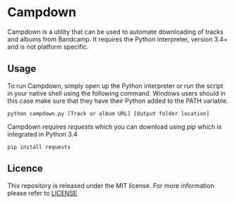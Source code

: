 # Campdown #

Campdown is a utility that can be used to automate downloading of tracks and albums from Bandcamp. It requires the Python interpreter, version 3.4+ and is not platform specific.

## Usage ##

To run Campdown, simply open up the Python interpreter or run the script in your native shell using the following command. Windows users should in this case make sure that they have their Python added to the PATH variable. 

    python campdown.py [Track or album URL] [Output folder location]

Campdown requires *requests* which you can download using *pip* which is integrated in Python 3.4

    pip install requests

## Licence ##

This repository is released under the MIT license. For more information please refer to [LICENSE](https://github.com/Catlinman/Campdown/blob/master/LICENSE)
